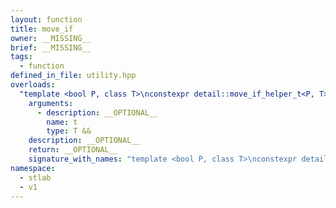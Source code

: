```yaml
---
layout: function
title: move_if
owner: __MISSING__
brief: __MISSING__
tags:
  - function
defined_in_file: utility.hpp
overloads:
  "template <bool P, class T>\nconstexpr detail::move_if_helper_t<P, T> move_if(T &&)":
    arguments:
      - description: __OPTIONAL__
        name: t
        type: T &&
    description: __OPTIONAL__
    return: __OPTIONAL__
    signature_with_names: "template <bool P, class T>\nconstexpr detail::move_if_helper_t<P, T> move_if(T && t)"
namespace:
  - stlab
  - v1
---
```

